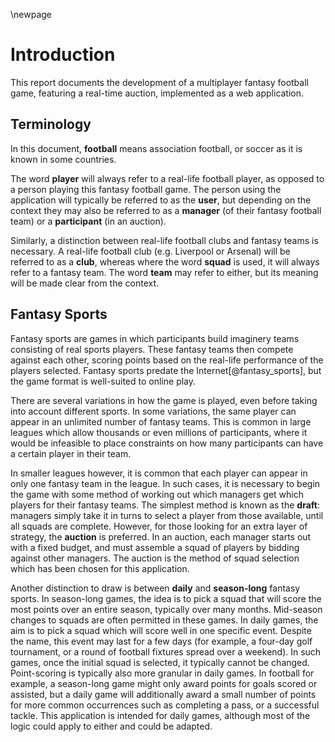 \newpage

# Introduction

This report documents the development of a multiplayer fantasy football game, featuring a real-time auction, implemented as a web application.

## Terminology

In this document, **football** means association football, or soccer as it is known in some countries.

The word **player** will always refer to a real-life football player, as opposed to a person playing this fantasy football game. The person using the application will typically be referred to as the **user**, but depending on the context they may also be referred to as a **manager** (of their fantasy football team) or a **participant** (in an auction).

Similarly, a distinction between real-life football clubs and fantasy teams is necessary. A real-life football club (e.g. Liverpool or Arsenal) will be referred to as a **club**, whereas where the word **squad** is used, it will always refer to a fantasy team. The word **team** may refer to either, but its meaning will be made clear from the context.

## Fantasy Sports

Fantasy sports are games in which participants build imaginery teams consisting of real sports players. These fantasy teams then compete against each other, scoring points based on the real-life performance of the players selected. Fantasy sports predate the Internet[@fantasy_sports], but the game format is well-suited to online play.

There are several variations in how the game is played, even before taking into account different sports. In some variations, the same player can appear in an unlimited number of fantasy teams. This is common in large leagues which allow thousands or even millions of participants, where it would be infeasible to place constraints on how many participants can have a certain player in their team.

In smaller leagues however, it is common that each player can appear in only one fantasy team in the league. In such cases, it is necessary to begin the game with some method of working out which managers get which players for their fantasy teams. The simplest method is known as the **draft**: managers simply take it in turns to select a player from those available, until all squads are complete. However, for those looking for an extra layer of strategy, the **auction** is preferred. In an auction, each manager starts out with a fixed budget, and must assemble a squad of players by bidding against other managers. The auction is the method of squad selection which has been chosen for this application.

Another distinction to draw is between **daily** and **season-long** fantasy sports. In season-long games, the idea is to pick a squad that will score the most points over an entire season, typically over many months. Mid-season changes to squads are often permitted in these games. In daily games, the aim is to pick a squad which will score well in one specific event. Despite the name, this event may last for a few days (for example, a four-day golf tournament, or a round of football fixtures spread over a weekend). In such games, once the initial squad is selected, it typically cannot be changed. Point-scoring is typically also more granular in daily games. In football for example, a season-long game might only award points for goals scored or assisted, but a daily game will additionally award a small number of points for more common occurrences such as completing a pass, or a successful tackle. This application is intended for daily games, although most of the logic could apply to either and could be adapted.


